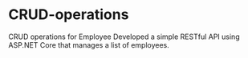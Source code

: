 # CRUD-operations
CRUD operations for Employee
Developed a simple RESTful API using ASP.NET Core that manages a list of employees.
